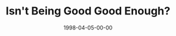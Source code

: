 ---
layout: message
category: message
series: "In Search Of..."
title: "Isn't Being Good Good Enough?"
date: 1998-04-05-00-00
message_id: 447
---